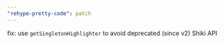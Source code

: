```yaml
---
"rehype-pretty-code": patch
---
```


fix: use `getSingletonHighlighter` to avoid deprecated (since v2) Shiki API
